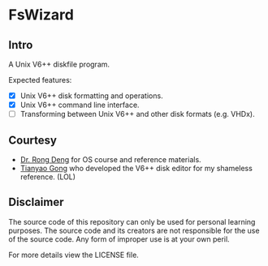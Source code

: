 # FsWizard

## Intro

A Unix V6++ diskfile program.

Expected features:

- [x] Unix V6++ disk formatting and operations.
- [x] Unix V6++ command line interface.
- [ ] Transforming between Unix V6++ and other disk formats (e.g. VHDx).

## Courtesy

- [Dr. Rong Deng](https://github.com/Deng-Rong) for OS course and reference materials.
- [Tianyao Gong](https://github.com/FlowerBlackG) who developed the V6++ disk editor for my shameless reference. (LOL)

## Disclaimer

The source code of this repository can only be used for personal learning purposes. The source code and its creators are not responsible for the use of the source code. Any form of improper use is at your own peril.

For more details view the LICENSE file.
